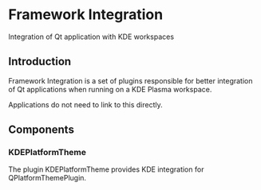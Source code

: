 # Framework Integration

Integration of Qt application with KDE workspaces

## Introduction

Framework Integration is a set of plugins responsible for better integration of
Qt applications when running on a KDE Plasma workspace.

Applications do not need to link to this directly.

## Components

### KDEPlatformTheme

The plugin KDEPlatformTheme provides KDE integration for
QPlatformThemePlugin.

